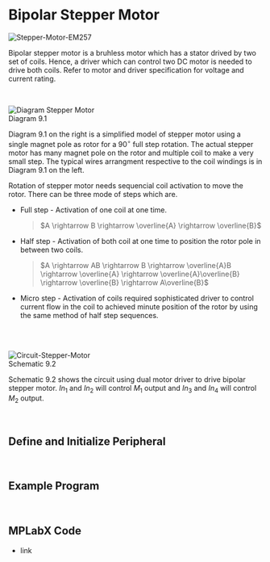 # Bipolar Stepper Motor

![Stepper-Motor-EM257](https://github.com/user-attachments/assets/9e7d37e2-90f5-4b76-ab52-3e1ae5d8dac5)
<br/>

Bipolar stepper motor is a bruhless motor which has a stator drived by two set of coils. Hence, a driver which can control two DC motor is needed to drive both coils. Refer to motor and driver specification for voltage and current rating.
<br/>

<br/>

![Diagram Stepper Motor](https://github.com/user-attachments/assets/d8f28c1d-f577-48aa-8398-9e57d2670817)
<br/>
Diagram 9.1

Diagram 9.1 on the right is a simplified model of stepper motor using a single magnet pole as rotor for a $90^\circ$ full step rotation. 
The actual stepper motor has many magnet pole on the rotor and multiple coil to make a very small step. The typical wires arrangment respective to the coil windings is in Diagram 9.1 on the left.
<br/>

Rotation of stepper motor needs sequencial coil activation to move the rotor. There can be three mode of steps which are.
* Full step - Activation of one coil at one time.
  >$A \rightarrow B \rightarrow \overline{A} \rightarrow \overline{B}$
* Half step - Activation of both coil at one time to position the rotor pole in between two coils.
  >$A \rightarrow AB \rightarrow B \rightarrow \overline{A}B \rightarrow \overline{A} \rightarrow \overline{A}\overline{B} \rightarrow \overline{B} \rightarrow A\overline{B}$
* Micro step - Activation of coils required sophisticated driver to control current flow in the coil to achieved minute position of the rotor by using the same method of half step sequences.
<br/>

<br/>

![Circuit-Stepper-Motor](https://github.com/user-attachments/assets/b1e354c7-303e-452e-b174-a78e3b33f7dc)
<br/>
Schematic 9.2

Schematic 9.2 shows the circuit using dual motor driver to drive bipolar stepper motor. $In_{1}$ and $In_{2}$ will control $M_{1}$ output and $In_{3}$ and $In_{4}$ will control $M_{2}$ output.
<br/>

<br/>

## Define and Initialize Peripheral

<br/>

## Example Program

<br/>

## MPLabX Code

* link
<br/>

<br/>
